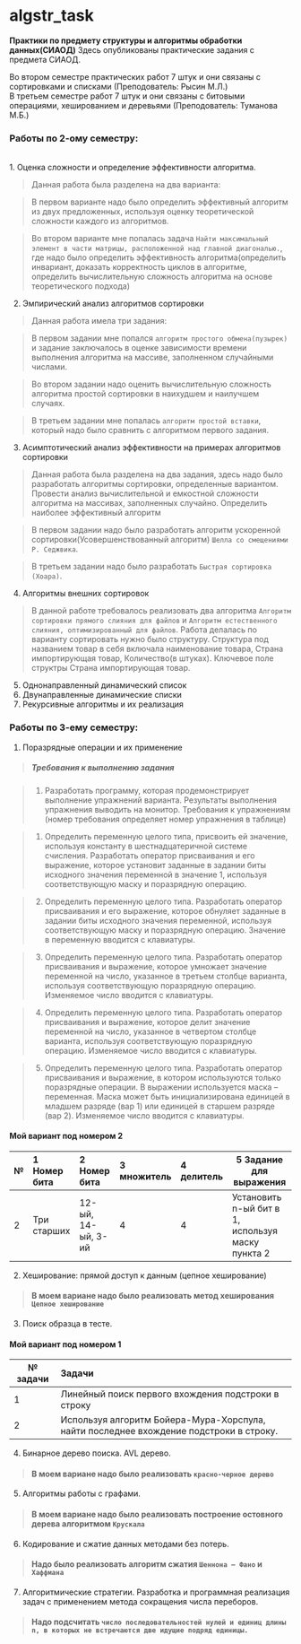 # algstr_task
<parent align="center">
	<b>Практики по предмету структуры и алгоритмы обработки данных(СИАОД)</b>
</parent>
Здесь опубликованы практические задания с предмета СИАОД.

Во втором семестре практических работ 7 штук и они связаны с сортировками и списками (Преподователь: Рысин М.Л.)
<br>
В третьем семестре работ 7 штук и они связаны с битовыми операциями, хешированием и деревьями (Преподователь: Туманова М.Б.)
<br>
### Работы по 2-ому семестру:
<br>
1. Оценка сложности и определение эффективности алгоритма.<br>

>Данная работа была разделена на два варианта:

>В первом варианте надо было определить эффективный алгоритм из двух предложенных, используя оценку теоретической сложности каждого из алгоритмов.

>Во втором варианте мне попалась задача `Найти максимальный элемент в части матрицы, расположенной над главной диагональю.`, где надо было определить эффективноcть алгоритма(определить инвариант, доказать корректность циклов в алгоритме, определить вычислительную сложность алгоритма на основе теоретического подхода)
2. Эмпирический анализ алгоритмов сортировки
> Данная работа имела три задания:

> В первом задании мне попался `алгоритм простого обмена(пузырек)` и задание заключалось в оценке зависимости времени выполнения алгоритма на массиве, заполненном случайными числами.

> Во втором задании надо оценить вычислительную сложность алгоритма простой сортировки в наихудшем и наилучшем случаях.

> В третьем задании мне попалась `алгоритм простой вставки`, который надо было сравнить с алгоритмом первого задания.
3. Асимптотический анализ эффективности на примерах алгоритмов
   сортировки
> Данная работа была разделена на два задания, здесь надо было разработать алгоритмы сортировки, определенные вариантом. Провести анализ вычислительной и емкостной сложности алгоритма на массивах, заполненных случайно. Определить наиболее эффективный алгоритм 

> В первом задании надо было разработать алгоритм ускоренной сортировки(Усовершенствованный алгоритм) `Шелла со смещениями
Р. Седжвика`.
 
> В третьем задании надо было разработать `Быстрая сортировка (Хоара)`.
4. Алгоритмы внешних сортировок
> В данной работе требовалось реализовать два алгоритма `Алгоритм сортировки прямого слияния для файлов` и `Алгоритм естественного слияния, оптимизированный для файлов`. Работа делалась по варианту сортировать нужно было структуру. Структура под названием товар в себя включала наименование товара, Страна импортирующая товар, Количество(в штуках). Ключевое поле структры Страна импортирующая товар.
5. Однонаправленный динамический список
6. Двунаправленные динамические списки
7. Рекурсивные алгоритмы и их реализация

### Работы по 3-ему семестру:
1. Поразрядные операции и их применение
>##### Требования к выполнению задания

> 1. Разработать программу, которая продемонстрирует выполнение
> упражнений варианта. Результаты выполнения упражнения выводить на
> монитор.
> Требования к упражнениям (номер требования определяет номер
> упражнения в таблице)

> 1) Определить переменную целого типа, присвоить ей значение, используя
> константу в шестнадцатеричной системе счисления.
> Разработать оператор присваивания и его выражение, которое установит
> заданные в задании биты исходного значения переменной в значение 1,
> используя соответствующую маску и поразрядную операцию.

> 2) Определить переменную целого типа.
> Разработать оператор присваивания и его выражение, которое обнуляет
> заданные в задании биты исходного значения переменной, используя
> соответствующую маску и поразрядную операцию. Значение в
> переменную вводится с клавиатуры.

> 3) Определить переменную целого типа.
> Разработать оператор присваивания и выражение, которое умножает
> значение переменной на число, указанное в третьем столбце варианта,
> используя соответствующую поразрядную операцию. Изменяемое число
> вводится с клавиатуры.

> 4) Определить переменную целого типа.
> Разработать оператор присваивания и выражение, которое делит значение
> переменной на число, указанное в четвертом столбце варианта, используя
> соответствующую поразрядную операцию. Изменяемое число вводится с
> клавиатуры.

> 5) Определить переменную целого типа.
> Разработать оператор присваивания и выражение, в котором
> используются только поразрядные операции. В выражении используется
> маска – переменная. Маска может быть инициализирована единицей в
> младшем разряде (вар 1) или единицей в старшем разряде (вар 2).
> Изменяемое число вводится с клавиатуры.

#### Мой вариант под номером 2

| № | 1 Номер бита  | 2 Номер бита       | 3 множитель | 4 делитель | 5 Задание для выражения                           |
| ------- |:--------------|:-------------------|:------------|:-----------|---------------------------------------------------|
| 2 | Три старших   | 12-ый, 14-ый, 3-ий | 4           | 4          | Установить n-ый бит в 1, используя маску пункта 2 |

2. Хеширование: прямой доступ к данным (цепное хеширование)
>#### В моем вариане надо было реализовать метод хеширования `Цепное хеширование`
3. Поиск образца в тесте.

#### Мой вариант под номером 1

| № задачи | Задачи                                                                                       |
|----------|:---------------------------------------------------------------------------------------------|
| 1        | Линейный поиск первого вхождения подстроки в строку                                          |
| 2        | Используя алгоритм Бойера-Мура-Хорспула, найти последнее вхождение подстроки в строку.       |

4. Бинарное дерево поиска. AVL дерево.
>#### В моем вариане надо было реализовать `красно-черное дерево`
5. Алгоритмы работы с графами.
>#### В моем вариане надо было реализовать построение остовного дерева алгоритмом `Крускала`
6. Кодирование и сжатие данных методами без потерь.
>#### Надо было реализовать алгоритм сжатия `Шеннона – Фано` и `Хаффмана`
7. Алгоритмические стратегии. Разработка и программная реализация задач с применением метода сокращения числа переборов.
>#### Надо подсчитать `число последовательностей нулей и единиц длины n, в которых не встречаются две идущие подряд единицы.`